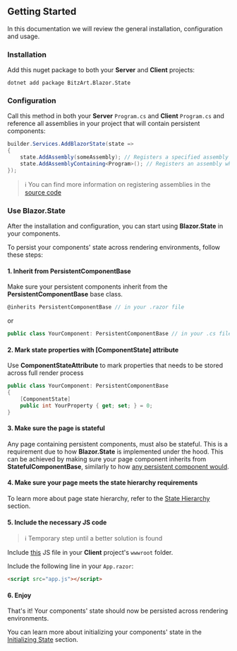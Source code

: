 ## Getting Started
In this documentation we will review the general installation, configuration and usage.

### Installation

Add this nuget package to both your **Server** and **Client** projects:

```
dotnet add package BitzArt.Blazor.State
```

### Configuration

Call this method in both your **Server** `Program.cs` and **Client** `Program.cs` and reference all assemblies in your project that will contain persistent components:

```csharp
builder.Services.AddBlazorState(state =>
{
    state.AddAssembly(someAssembly); // Registers a specified assembly
    state.AddAssemblyContaining<Program>(); // Registers an assembly where the referenced class is declared
});
```

> ℹ️
> You can find more information on registering assemblies in the [source code](https://github.com/BitzArt/Blazor.State/blob/main/src/BitzArt.Blazor.State/Builder/BlazorStateBuilderExtensions.cs)

### Use Blazor.State

After the installation and configuration, you can start using **Blazor.State** in your components.

To persist your components' state across rendering environments, follow these steps:

#### 1. Inherit from **PersistentComponentBase**

Make sure your persistent components inherit from the **PersistentComponentBase** base class.

```csharp
@inherits PersistentComponentBase // in your .razor file
```

or

```csharp
public class YourComponent: PersistentComponentBase // in your .cs file
```

#### 2. Mark state properties with **[ComponentState]** attribute

Use **ComponentStateAttribute** to mark properties that needs to be stored across full render process

```csharp
public class YourComponent: PersistentComponentBase
{
    [ComponentState]
    public int YourProperty { get; set; } = 0;
}
```

#### 3. Make sure the page is stateful

Any page containing persistent components, must also be stateful. This is a requirement due to how **Blazor.State** is implemented under the hood. This can be achieved by making sure your page component inherits from **StatefulComponentBase**, similarly to how [any persistent component would](#1-inherit-from-persistentcomponentbase).

#### 4. Make sure your page meets the state hierarchy requirements

To learn more about page state hierarchy, refer to the [State Hierarchy](03.state-hierarchy.md) section.

#### 5. Include the necessary JS code

> ℹ️
> Temporary step until a better solution is found

Include [this](https://github.com/BitzArt/Blazor.State/blob/main/sample/BitzArt.Blazor.State.SampleApp/BitzArt.Blazor.State.SampleApp.Client/wwwroot/app.js) JS file in your **Client** project's `wwwroot` folder.

Include the following line in your `App.razor`: 

```html
<script src="app.js"></script>
```

#### 6. Enjoy

That's it! Your components' state should now be persisted across rendering environments.

You can learn more about initializing your components' state in the [Initializing State](04.initializing-state.md) section.

